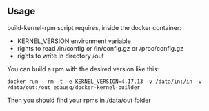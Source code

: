 ## Usage
build-kernel-rpm script requires, inside the docker container:
 - KERNEL_VERSION environment variable
 - rights to read /in/config or /in/config.gz or /proc/config.gz
 - rights to write in directory /out

You can build a rpm with the desired version like this:

    docker run --rm -t -e KERNEL_VERSION=4.17.13 -v /data/in:/in -v /data/out:/out edausq/docker-kernel-builder
Then you should find your rpms in /data/out folder
